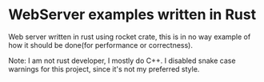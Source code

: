 # WebServer examples written in Rust
Web server written in rust using rocket crate, this is in no way example of how it should be done(for performance or correctness).

Note: I am not rust developer, I mostly do C++. I disabled snake case warnings for this project, since it's not my preferred style.
